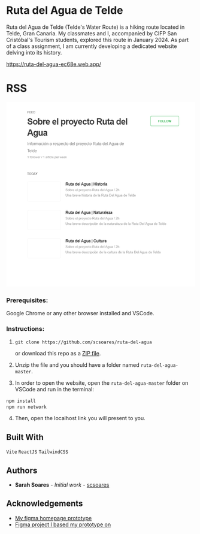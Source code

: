 # Ruta del Agua de Telde

Ruta del Agua de Telde (Telde's Water Route) is a hiking route located in Telde, Gran Canaria. My classmates and I, accompanied by CIFP San Cristóbal's Tourism students, explored this route in January 2024. As part of a class assignment, I am currently developing a dedicated website delving into its history.

https://ruta-del-agua-ec68e.web.app/

# RSS

![RSS feed](public/images/rss.PNG)

### Prerequisites:

Google Chrome or any other browser installed and VSCode.

### Instructions:

1. ```
   git clone https://github.com/scsoares/ruta-del-agua
   ```

   or download this repo as a [ZIP file](https://github.com/scsoares/ruta-del-agua/archive/master.zip).

2. Unzip the file and you should have a folder named `ruta-del-agua-master`.

3. In order to open the website, open the `ruta-del-agua-master` folder on VSCode and run in the terminal:

```
npm install
npm run network
```

4. Then, open the localhost link you will present to you.
   
## Built With

`Vite` `ReactJS` `TailwindCSS`

## Authors

- **Sarah Soares** - _Initial work_ - [scsoares](https://github.com/scsoares)

## Acknowledgements

- [My figma homepage prototype](https://www.figma.com/file/sC9Y2U0xJYH7xFiKhLSpwm/S%C3%B8lve---Ecommerce-%26-Shop-Website---Webflow-Template-(Community)?type=design&node-id=0%3A1&mode=design&t=ZoTev2ri3er1kDJ1-1)
- [Figma project I based my prototype on](https://www.figma.com/community/file/1148897043876008548/slve-ecommerce-shop-website-webflow-template) 
